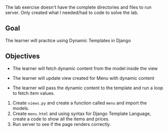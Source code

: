 The lab exercise doesn't have the complete directories and files to run server. Only created what I needed/had to code to solve the lab.

## Goal

The learner will practice using Dynamic Templates in Django

## Objectives

- The learner will fetch dynamic content from the model inside the view

- The learner will update view created for Menu with dynamic content

- The learner will pass the dynamic content to the template and run a loop to fetch item values.

1. Create `views.py` and create a function called `menu` and import the models.
2. Create `menu.html` and using syntax for Django Template Language, create a code to show all the items and prices.
3. Run server to see if the page renders correctly.

